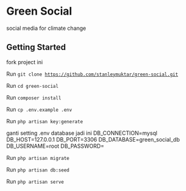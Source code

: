 # Green Social
social media for climate change

## Getting Started
fork project ini

Run <code>git clone https://github.com/stanleymuktar/green-social.git</code>

Run <code>cd green-social</code>

Run <code>composer install</code>

Run <code>cp .env.example .env</code>

Run <code>php artisan key:generate</code>

ganti setting .env database jadi ini
DB_CONNECTION=mysql
DB_HOST=127.0.0.1
DB_PORT=3306
DB_DATABASE=green_social_db
DB_USERNAME=root
DB_PASSWORD=

Run <code>php artisan migrate</code>

Run <code>php artisan db:seed</code>

Run <code>php artisan serve</code>
